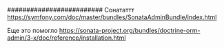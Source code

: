 


#########################
Сонататтт
https://symfony.com/doc/master/bundles/SonataAdminBundle/index.html

Еще это помогло https://sonata-project.org/bundles/doctrine-orm-admin/3-x/doc/reference/installation.html